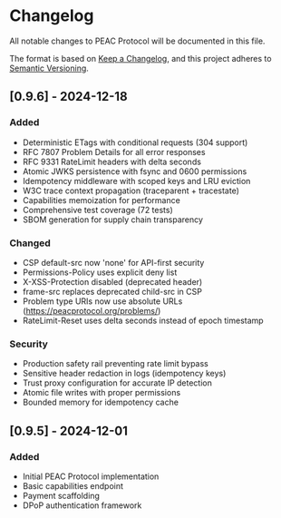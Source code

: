 # Changelog

All notable changes to PEAC Protocol will be documented in this file.

The format is based on [Keep a Changelog](https://keepachangelog.com/en/1.0.0/),
and this project adheres to [Semantic Versioning](https://semver.org/spec/v2.0.0.html).

## [0.9.6] - 2024-12-18

### Added
- Deterministic ETags with conditional requests (304 support)
- RFC 7807 Problem Details for all error responses
- RFC 9331 RateLimit headers with delta seconds
- Atomic JWKS persistence with fsync and 0600 permissions
- Idempotency middleware with scoped keys and LRU eviction
- W3C trace context propagation (traceparent + tracestate)
- Capabilities memoization for performance
- Comprehensive test coverage (72 tests)
- SBOM generation for supply chain transparency

### Changed
- CSP default-src now 'none' for API-first security
- Permissions-Policy uses explicit deny list
- X-XSS-Protection disabled (deprecated header)
- frame-src replaces deprecated child-src in CSP
- Problem type URIs now use absolute URLs (https://peacprotocol.org/problems/)
- RateLimit-Reset uses delta seconds instead of epoch timestamp

### Security
- Production safety rail preventing rate limit bypass
- Sensitive header redaction in logs (idempotency keys)
- Trust proxy configuration for accurate IP detection
- Atomic file writes with proper permissions
- Bounded memory for idempotency cache

## [0.9.5] - 2024-12-01

### Added
- Initial PEAC Protocol implementation
- Basic capabilities endpoint
- Payment scaffolding
- DPoP authentication framework
